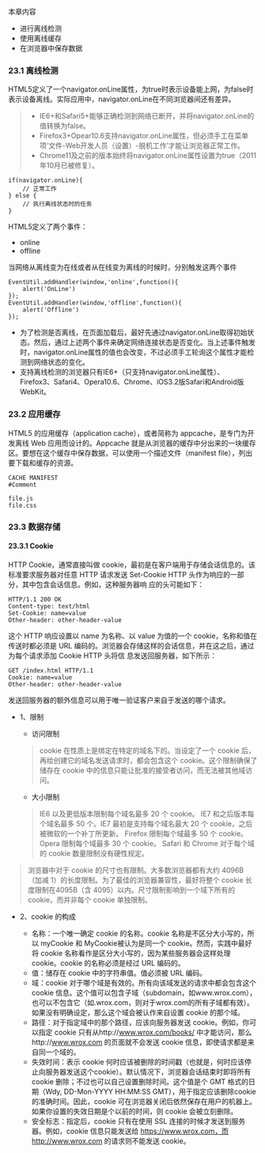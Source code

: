本章内容
 - 进行离线检测
 - 使用离线缓存
 - 在浏览器中保存数据

### 23.1  离线检测
HTML5定义了一个navigator.onLine属性，为true时表示设备能上网，为false时表示设备离线。实际应用中，navigator.onLine在不同浏览器间还有差异。
  > - IE6+和Safari5+能够正确检测到网络已断开，并将navigator.onLine的值转换为false。
  > - Firefox3+Opear10.6支持navigator.onLine属性，但必须手工在菜单项‘文件-Web开发人员（设置）-脱机工作’才能让浏览器正常工作。
  > - Chrome11及之前的版本始终将navigator.onLine属性设置为true（2011年10月已被修复）。
```
if(navigator.onLine){
	// 正常工作
} else {
	// 执行离线状态时的任务
}
```
HTML5定义了两个事件：
 - online
 - offline
 
当网络从离线变为在线或者从在线变为离线的时候时，分别触发这两个事件
```
EventUtil.addHandler(window,'online',function(){
	alert('OnLine')
});
EventUtil.addHandler(window,'offline',function(){
	alert('Offline')
});
```
- 为了检测是否离线，在页面加载后，最好先通过navigator.onLine取得初始状态。然后，通过上述两个事件来确定网络连接状态是否变化。当上述事件触发时，navigator.onLine属性的值也会改变，不过必须手工轮询这个属性才能检测到网络状态的变化。
- 支持离线检测的浏览器只有IE6+（只支持navigator.onLine属性）、Firefox3、Safari4、Opera10.6、Chrome、iOS3.2版Safari和Android版WebKit。

### 23.2  应用缓存
HTML5 的应用缓存（application cache），或者简称为 appcache，是专门为开发离线 Web 应用而设计的。Appcache 就是从浏览器的缓存中分出来的一块缓存区。要想在这个缓存中保存数据，可以使用一个描述文件（manifest file），列出要下载和缓存的资源。
```
CACHE MANIFEST
#Comment

file.js
file.css
```

### 23.3  数据存储
#### 23.3.1 Cookie

HTTP Cookie，通常直接叫做 cookie，最初是在客户端用于存储会话信息的。该标准要求服务器对任意 HTTP 请求发送 Set-Cookie HTTP 头作为响应的一部分，其中包含会话信息。例如，这种服务器响
应的头可能如下：

	HTTP/1.1 200 OK
	Content-type: text/html
	Set-Cookie: name=value
	Other-header: other-header-value
	
这个 HTTP 响应设置以 name 为名称、以 value 为值的一个 cookie，名称和值在传送时都必须是
URL 编码的。浏览器会存储这样的会话信息，并在这之后，通过为每个请求添加 Cookie HTTP 头将信
息发送回服务器，如下所示：

	GET /index.html HTTP/1.1
	Cookie: name=value
	Other-header: other-header-value
	
发送回服务器的额外信息可以用于唯一验证客户来自于发送的哪个请求。

- 1、限制
  - 访问限制
  > cookie 在性质上是绑定在特定的域名下的。当设定了一个 cookie 后，再给创建它的域名发送请求时，都会包含这个 cookie。这个限制确保了储存在 cookie 中的信息只能让批准的接受者访问，而无法被其他域访问。

  - 大小限制
  > IE6 以及更低版本限制每个域名最多 20 个 cookie。
  > IE7 和之后版本每个域名最多 50 个。IE7 最初是支持每个域名最大 20 个 cookie，之后被微软的一个补丁所更新。
  > Firefox 限制每个域最多 50 个 cookie。
  > Opera 限制每个域最多 30 个 cookie。
  > Safari 和 Chrome 对于每个域的 cookie 数量限制没有硬性规定。

> 浏览器中对于 cookie 的尺寸也有限制。大多数浏览器都有大约 4096B（加减 1）的长度限制。为了最佳的浏览器兼容性，最好将整个 cookie 长度限制在4095B（含 4095）以内。尺寸限制影响到一个域下所有的 cookie，而并非每个 cookie 单独限制。

- 2、cookie 的构成

  - 名称：一个唯一确定 cookie 的名称。cookie 名称是不区分大小写的，所以 myCookie 和 MyCookie被认为是同一个 cookie。然而，实践中最好将 cookie 名称看作是区分大小写的，因为某些服务器会这样处理 cookie。cookie 的名称必须是经过 URL 编码的。 
  - 值：储存在 cookie 中的字符串值。值必须被 URL 编码。
  - 域：cookie 对于哪个域是有效的。所有向该域发送的请求中都会包含这个 cookie 信息。这个值可以包含子域（subdomain，如www.wrox.com），也可以不包含它（如.wrox.com，则对于wrox.com的所有子域都有效）。如果没有明确设定，那么这个域会被认作来自设置 cookie 的那个域。
  - 路径：对于指定域中的那个路径，应该向服务器发送 cookie。例如，你可以指定 cookie 只有从http://www.wrox.com/books/ 中才能访问，那么http://www.wrox.com 的页面就不会发送 cookie 信息，即使请求都是来自同一个域的。
  - 失效时间：表示 cookie 何时应该被删除的时间戳（也就是，何时应该停止向服务器发送这个cookie）。默认情况下，浏览器会话结束时即将所有 cookie 删除；不过也可以自己设置删除时间。这个值是个 GMT 格式的日期（Wdy, DD-Mon-YYYY HH:MM:SS GMT），用于指定应该删除cookie 的准确时间。因此，cookie 可在浏览器关闭后依然保存在用户的机器上。如果你设置的失效日期是个以前的时间，则 cookie 会被立刻删除。
  - 安全标志：指定后，cookie 只有在使用 SSL 连接的时候才发送到服务器。例如，cookie 信息只能发送给 https://www.wrox.com，而 http://www.wrox.com 的请求则不能发送 cookie。 
